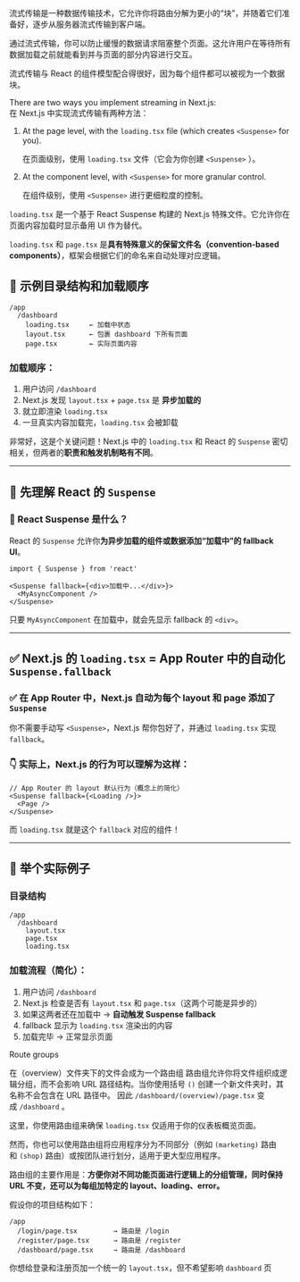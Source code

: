 
流式传输是一种数据传输技术，它允许你将路由分解为更小的“块”，并随着它们准备好，逐步从服务器流式传输到客户端。

通过流式传输，你可以防止缓慢的数据请求阻塞整个页面。这允许用户在等待所有数据加载之前就能看到并与页面的部分内容进行交互。

流式传输与 React 的组件模型配合得很好，因为每个组件都可以被视为一个数据块。

There are two ways you implement streaming in Next.js:  
在 Next.js 中实现流式传输有两种方法：

1. At the page level, with the `loading.tsx` file (which creates `<Suspense>` for you).  
	
    在页面级别，使用 `loading.tsx` 文件（它会为你创建 `<Suspense>` ）。
2. At the component level, with `<Suspense>` for more granular control.  
	
    在组件级别，使用 `<Suspense>` 进行更细粒度的控制。


`loading.tsx` 是一个基于 React Suspense 构建的 Next.js 特殊文件。它允许你在页面内容加载时显示备用 UI 作为替代。

`loading.tsx` 和 `page.tsx` 是**具有特殊意义的保留文件名（convention-based components）**，框架会根据它们的命名来自动处理对应逻辑。
## 📂 示例目录结构和加载顺序

```
/app
  /dashboard
    loading.tsx     ← 加载中状态
    layout.tsx      ← 包裹 dashboard 下所有页面
    page.tsx        ← 实际页面内容
```

### 加载顺序：

1. 用户访问 `/dashboard`
2. Next.js 发现 `layout.tsx` + `page.tsx` 是 **异步加载的**
3. 就立即渲染 `loading.tsx`
4. 一旦真实内容加载完，`loading.tsx` 会被卸载

非常好，这是个关键问题！Next.js 中的 `loading.tsx` 和 React 的 `Suspense` 密切相关，但两者的**职责和触发机制略有不同**。

---

## 🧠 先理解 React 的 `Suspense`

### 🔹 React Suspense 是什么？

React 的 `Suspense` 允许你**为异步加载的组件或数据添加“加载中”的 fallback UI**。

```tsx
import { Suspense } from 'react'

<Suspense fallback={<div>加载中...</div>}>
  <MyAsyncComponent />
</Suspense>
```

只要 `MyAsyncComponent` 在加载中，就会先显示 fallback 的 `<div>`。

---

## ✅ Next.js 的 `loading.tsx` = App Router 中的自动化 `Suspense.fallback`

### ✅ 在 App Router 中，**Next.js 自动为每个 layout 和 page 添加了 `Suspense`**

你不需要手动写 `<Suspense>`，Next.js 帮你包好了，并通过 `loading.tsx` 实现 `fallback`。

### 👇 实际上，Next.js 的行为可以理解为这样：

```tsx
// App Router 的 layout 默认行为（概念上的简化）
<Suspense fallback={<Loading />}>
  <Page />
</Suspense>
```

而 `loading.tsx` 就是这个 `fallback` 对应的组件！

---

## 🧪 举个实际例子

### 目录结构

```
/app
  /dashboard
    layout.tsx
    page.tsx
    loading.tsx
```

### 加载流程（简化）：

1. 用户访问 `/dashboard`
2. Next.js 检查是否有 `layout.tsx` 和 `page.tsx`（这两个可能是异步的）
3. 如果这两者还在加载中 → **自动触发 Suspense fallback**
4. fallback 显示为 `loading.tsx` 渲染出的内容
5. 加载完毕 → 正常显示页面


Route groups

在（overview）文件夹下的文件会成为一个路由组
路由组允许你将文件组织成逻辑分组，而不会影响 URL 路径结构。当你使用括号 `()` 创建一个新文件夹时，其名称不会包含在 URL 路径中。
因此 `/dashboard/(overview)/page.tsx` 变成 `/dashboard` 。

这里，你使用路由组来确保 `loading.tsx` 仅适用于你的仪表板概览页面。

然而，你也可以使用路由组将应用程序分为不同部分（例如 `(marketing)` 路由和 `(shop)` 路由）或按团队进行划分，适用于更大型应用程序。

路由组的主要作用是：**方便你对不同功能页面进行逻辑上的分组管理，同时保持 URL 不变，还可以为每组加特定的 layout、loading、error。**

假设你的项目结构如下：

```
/app
  /login/page.tsx         → 路由是 /login
  /register/page.tsx      → 路由是 /register
  /dashboard/page.tsx     → 路由是 /dashboard
```

你想给登录和注册页加一个统一的 `layout.tsx`，但不希望影响 `dashboard` 页